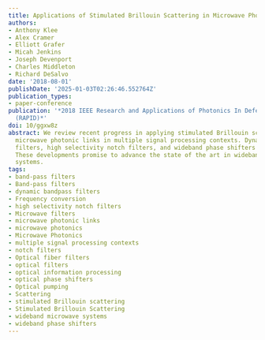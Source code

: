 ```yaml
---
title: Applications of Stimulated Brillouin Scattering in Microwave Photonic Links
authors:
- Anthony Klee
- Alex Cramer
- Elliott Grafer
- Micah Jenkins
- Joseph Devenport
- Charles Middleton
- Richard DeSalvo
date: '2018-08-01'
publishDate: '2025-01-03T02:26:46.552764Z'
publication_types:
- paper-conference
publication: '*2018 IEEE Research and Applications of Photonics In Defense Conference
  (RAPID)*'
doi: 10/ggxw8z
abstract: We review recent progress in applying stimulated Brillouin scattering to
  microwave photonic links in multiple signal processing contexts. Dynamic bandpass
  filters, high selectivity notch filters, and wideband phase shifters are demonstrated.
  These developments promise to advance the state of the art in wideband microwave
  systems.
tags:
- band-pass filters
- Band-pass filters
- dynamic bandpass filters
- Frequency conversion
- high selectivity notch filters
- Microwave filters
- microwave photonic links
- microwave photonics
- Microwave Photonics
- multiple signal processing contexts
- notch filters
- Optical fiber filters
- optical filters
- optical information processing
- optical phase shifters
- Optical pumping
- Scattering
- stimulated Brillouin scattering
- Stimulated Brillouin Scattering
- wideband microwave systems
- wideband phase shifters
---
```

